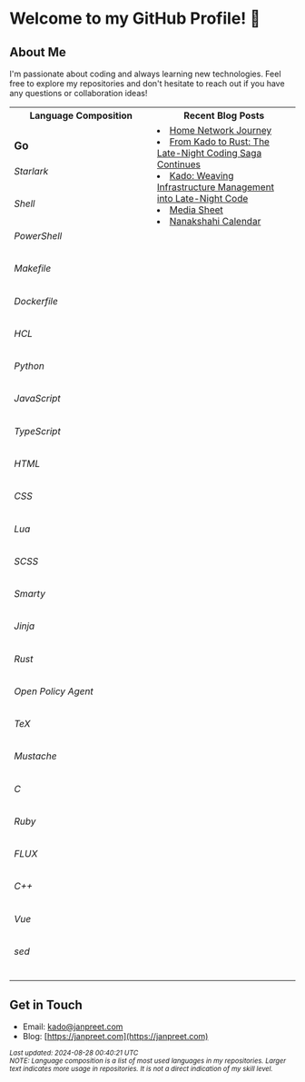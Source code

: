 # Welcome to my GitHub Profile! 👋

## About Me
I'm passionate about coding and always learning new technologies. Feel free to explore my repositories and don't hesitate to reach out if you have any questions or collaboration ideas!

<table  markdown="1">
<tr>
<th>Language Composition</th>
<th>Recent Blog Posts</th>
</tr>
<td valign="top" width="50%" markdown="1">
<h3>Go</h3> <h6>Starlark</h6> <h6>Shell</h6> <h6>PowerShell</h6> <h6>Makefile</h6> <h6>Dockerfile</h6> <h6>HCL</h6> <h6>Python</h6> <h6>JavaScript</h6> <h6>TypeScript</h6> <h6>HTML</h6> <h6>CSS</h6> <h6>Lua</h6> <h6>SCSS</h6> <h6>Smarty</h6> <h6>Jinja</h6> <h6>Rust</h6> <h6>Open Policy Agent</h6> <h6>TeX</h6> <h6>Mustache</h6> <h6>C</h6> <h6>Ruby</h6> <h6>FLUX</h6> <h6>C++</h6> <h6>Vue</h6> <h6>sed</h6>
</td>
<td valign="top" width="50%" markdown="1">
<li><a href="https://janpreet.com/home-network">Home Network Journey</a></li>
<li><a href="https://janpreet.com/rust-badge-generator">From Kado to Rust: The Late-Night Coding Saga Continues</a></li>
<li><a href="https://janpreet.com/kado-story">Kado: Weaving Infrastructure Management into Late-Night Code</a></li>
<li><a href="https://janpreet.com/media-sheet">Media Sheet</a></li>
<li><a href="https://janpreet.com/nanakshahi-calendar">Nanakshahi Calendar</a></li>
</td>
</table>

## Get in Touch
- Email: [kado@janpreet.com](mailto:kado@janpreet.com)
- Blog: [https://janpreet.com](https://janpreet.com)

<small><i>Last updated: 2024-08-28 00:40:21 UTC</i></small><br />
<small><i>NOTE: Language composition is a list of most used languages in my repositories. Larger text indicates more usage in repositories. It is not a direct indication of my skill level.</i></small>